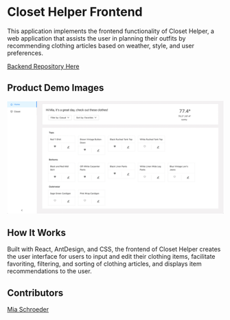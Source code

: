 # Closet Helper Frontend

This application implements the frontend functionality of Closet Helper, a web application that assists the user in planning their outfits by recommending clothing articles based on weather, style, and user preferences.

[Backend Repository Here](https://github.com/miaschroeder/closet-helper-backend)

## Product Demo Images
![Home page displaying items for the day's weather with a casual style, sorted by favorites.](/public/product-images/HomePageCasualFavorites.png)

## How It Works
Built with React, AntDesign, and CSS, the frontend of Closet Helper creates the user interface for users to input and edit their clothing items, facilitate favoriting, filtering, and sorting of clothing articles, and displays item recommendations to the user.

## Contributors
[Mia Schroeder](https://github.com/miaschroeder)
